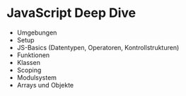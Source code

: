 # JavaScript Deep Dive

- Umgebungen
- Setup
- JS-Basics (Datentypen, Operatoren, Kontrollstrukturen)
- Funktionen
- Klassen
- Scoping
- Modulsystem
- Arrays und Objekte

